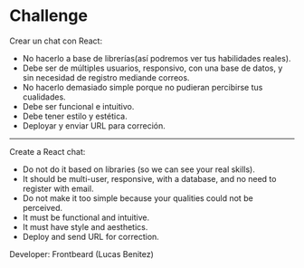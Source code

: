 # Challenge

Crear un chat con React:

- No hacerlo a base de librerías(así podremos ver tus habilidades reales).
- Debe ser de múltiples usuarios, responsivo, con una base de datos, y sin necesidad de registro mediande correos.
- No hacerlo demasiado simple porque no pudieran percibirse tus cualidades.
- Debe ser funcional e intuitivo.
- Debe tener estilo y estética.
- Deployar y enviar URL para correción.

--------------------------------------------

Create a React chat:

- Do not do it based on libraries (so we can see your real skills).
- It should be multi-user, responsive, with a database, and no need to register with email.
- Do not make it too simple because your qualities could not be perceived.
- It must be functional and intuitive.
- It must have style and aesthetics.
- Deploy and send URL for correction.


Developer: Frontbeard (Lucas Benitez)
